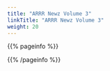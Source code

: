 ```yaml
---
title: "ARRR Newz Volume 3"
linkTitle: "ARRR Newz Volume 3"
weight: 20
---
```


{{% pageinfo %}}

{{% /pageinfo %}}

